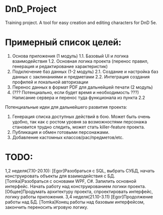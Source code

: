 # DnD_Project
Training project. A tool for easy creation and editing characters for DnD 5e.

# Примерный список целей:
1. Основа приложения (1 модуль)
  1.1. Базовый UI и логика взаимодействия
  1.2. Основная логика проекта (перенос правил, генерация и редактирование характеристик)
2. Подключение баз данных (1-2 модуль)
  2.1. Создание и настройка баз данных с заклинаниями и предметами
  2.2. Интеграция создания профилей и локальной авторизации
3. Перенос данных в формат PDF для дальнейшей печати (2 модуль)
4. (??? Потенциально, если будет время и необходимость ???) Написание сервера и перенос туда функционала из пункта 2.2

Потенциальные идеи для дальнейшего развития проекта:
1. Генерация списка доступных действий в бою. Может быть очень удобно, так как с ростом уровня за возможностями персонажа становится трудно следить, может стать killer-feature проекта.
2. Публикация и обмен готовыми персонажами.
3. Добавление кастомных классов/рас/предметов/etc.

# TODO:
1,2 неделя(7.10-20.10):
[Egor]Разобраться с SQL, выбрать СУБД, начать конструировать объекты для взаимодействия с БД.
[Tomka]Разобраться с основами WPF, C#. Запилить основной интерфейс. Начать работу над конструированием логики проекта.
[Общее]Продумать архитектуру проекта, спроектировать интерфейс, логику работы приложения.
3,4 неделя(21.10-3.11)
[Egor]Продолжение работы над БД.
[Tomka]Конец работы над базовым интерфейсом, закончить переносить игровую логику.
